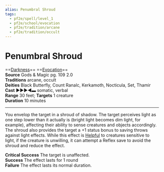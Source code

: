 ```yaml
---
alias: Penumbral Shroud
tags:
  - pf2e/spell/level_1
  - pf2e/school/evocation
  - pf2e/tradition/arcane
  - pf2e/tradition/occult
---
```


# Penumbral Shroud

==[Darkness](1%20TTRPG/PF2e%20Wiki/Traits/Darkness)== ==[Evocation](Evocation.md)==  
__Source__ Gods & Magic pg. 109 2.0  
**Traditions** arcane, occult  
**Deities** Black Butterfly, Count Ranalc, Kerkamoth, Nocticula, Set, Thamir  
**Cast** ►►►◄▬ somatic, verbal  
**Range** 30 feet; **Targets** 1 creature  
**Duration** 10 minutes

---

You envelop the target in a shroud of shadow. The target perceives light as one step lower than it actually is (bright light becomes dim light, for example), affecting their ability to sense creatures and objects accordingly. The shroud also provides the target a +1 status bonus to saving throws against light effects. While this effect is [Helpful](Helpful.md) to creatures sensitive to light, if the creature is unwilling, it can attempt a Reflex save to avoid the shroud and reduce the effect.

**Critical Success** The target is unaffected.  
**Success** The effect lasts for 1 round  
**Failure** The effect lasts its normal duration.
